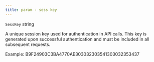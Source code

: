 ```yaml
---
title: param - sess key
---
```


`SessKey` string

A unique session key used for authentication in API calls. This key is generated upon successful authentication and must be included in all subsequent requests.&#x20;

Example: B9F24903C3BA4770AE303032303541303032353437
